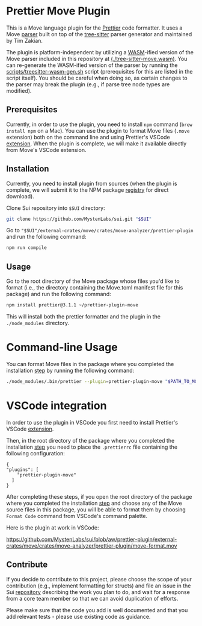 # Prettier Move Plugin

This is a Move language plugin for the
[Prettier](https://prettier.io/) code formatter. It uses a Move
[parser](https://github.com/tzakian/tree-sitter-move) built on top of the
[tree-sitter](https://tree-sitter.github.io/) parser generator and maintained by Tim Zakian.

The plugin is platform-independent by utilizing a [WASM](https://webassembly.org/)-ified version of
the Move parser included in this repository at
[(./tree-sitter-move.wasm)](./tree-sitter-move.wasm). You can re-generate the WASM-ified version of
the parser by running the [scripts/treesitter-wasm-gen.sh](scripts/treesitter-wasm-gen.sh) script
(prerequisites for this are listed in the script itself). You should be careful when doing so, as
certain changes to the parser may break the plugin (e.g., if parse tree node types are modified).

## Prerequisites

Currently, in order to use the plugin, you need to install `npm` command (`brew install npm` on a
Mac). You can use the plugin to format Move files (`.move` extension) both on the command line and
using Prettier's VSCode
[extension](https://marketplace.visualstudio.com/items?itemName=esbenp.prettier-vscode). When the
plugin is complete, we will make it available directly from Move's VSCode extension.

## Installation 

Currently, you need to install plugin from sources (when the plugin is complete, we will submit it
to the NPM package [registry](https://www.npmjs.com/) for direct download).

Clone Sui repository into `$SUI` directory:

```bash
git clone https://github.com/MystenLabs/sui.git "$SUI"
```

Go to `"$SUI"/external-crates/move/crates/move-analyzer/prettier-plugin` and run the following
command:

``` bash
npm run compile
```

## Usage

Go to the root directory of the Move package whose files you'd like to format (i.e., the directory
containing the Move.toml manifest file for this package) and run the following command:

``` bash
npm install prettier@3.1.1 ~/prettier-plugin-move
```

This will install both the prettier formatter and the plugin in the `./node_modules` directory.

# Command-line Usage

You can format Move files in the package where you completed the installation [step](#installation) by running the
following command:

``` bash
./node_modules/.bin/prettier --plugin=prettier-plugin-move "$PATH_TO_MOVE_FILE"
```

# VSCode integration

In order to use the plugin in VSCode you first need to install Prettier's VSCode
[extension](https://marketplace.visualstudio.com/items?itemName=esbenp.prettier-vscode).

Then, in the root directory of the package where you completed the installation [step](#installation) you need to place the `.prettierrc` file containing the following configuration:

```
{
"plugins": [
    "prettier-plugin-move"
  ]
}
```

After completing these steps, if you open the root directory of the package where you completed the
installation [step](#installation) and choose any of the Move source files in this package, you will
be able to format them by choosing `Format Code` command from VSCode's command palette.

Here is the plugin at work in VSCode:

https://github.com/MystenLabs/sui/blob/aw/prettier-plugin/external-crates/move/crates/move-analyzer/prettier-plugin/move-format.mov


## Contribute

If you decide to contribute to this project, please choose the scope of your contribution (e.g.,
implement formatting for structs) and file an issue in the Sui
[repository](https://github.com/MystenLabs/sui) describing the work you plan to do, and wait for a
response from a core team member so that we can avoid duplication of efforts.

Please make sure that the code you add is well documented and that you add relevant tests - please
use existing code as guidance.
